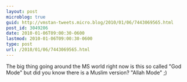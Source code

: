 ```yaml
---
layout: post
microblog: true
guid: http://vmstan-tweets.micro.blog/2010/01/06/7443069565.html
post_id: 3049206
date: 2010-01-06T09:00:30-0600
lastmod: 2010-01-06T09:00:30-0600
type: post
url: /2010/01/06/7443069565.html
---
```

The big thing going around the MS world right now is this so called "God Mode" but did you know there is a Muslim version? "Allah Mode" ;)
